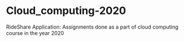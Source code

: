 # Cloud_computing-2020
RideShare Application:
Assignments done as a part of cloud computing course in the year 2020
